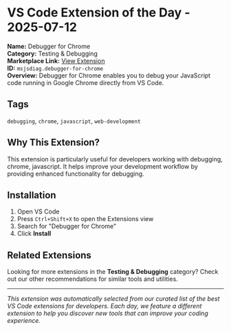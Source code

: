 # VS Code Extension of the Day - 2025-07-12

**Name:** Debugger for Chrome  
**Category:** Testing & Debugging  
**Marketplace Link:** [View Extension](https://marketplace.visualstudio.com/items?itemName=msjsdiag.debugger-for-chrome)  
**ID:** `msjsdiag.debugger-for-chrome`  
**Overview:** Debugger for Chrome enables you to debug your JavaScript code running in Google Chrome directly from VS Code.  


## Tags
`debugging`, `chrome`, `javascript`, `web-development`

## Why This Extension?

This extension is particularly useful for developers working with debugging, chrome, javascript. It helps improve your development workflow by providing enhanced functionality for debugging.

## Installation

1. Open VS Code
2. Press `Ctrl+Shift+X` to open the Extensions view
3. Search for "Debugger for Chrome"
4. Click **Install**

## Related Extensions

Looking for more extensions in the **Testing & Debugging** category? Check out our other recommendations for similar tools and utilities.

---

*This extension was automatically selected from our curated list of the best VS Code extensions for developers. Each day, we feature a different extension to help you discover new tools that can improve your coding experience.*
